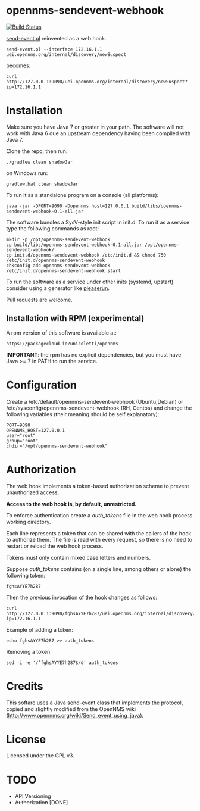 # opennms-sendevent-webhook

[![Build Status](https://travis-ci.org/unicolet/opennms-sendevent-webhook.svg?branch=master)](https://travis-ci.org/unicolet/opennms-sendevent-webhook)

[send-event.pl](http://www.opennms.org/wiki/Send-event.pl) reinvented as a web hook.

    send-event.pl --interface 172.16.1.1 uei.opennms.org/internal/discovery/newSuspect

becomes:

    curl http://127.0.0.1:9090/uei.opennms.org/internal/discovery/newSuspect?ip=172.16.1.1


# Installation

Make sure you have Java 7 or greater in your path. The software will not work with Java 6
due an upstream dependency having been compiled with Java 7.

Clone the repo, then run:

    ./gradlew clean shadowJar
    
on Windows run:

    gradlew.bat clean shadowJar

To run it as a standalone program on a console (all platforms):

    java -jar -DPORT=9090 -Dopennms.host=127.0.0.1 build/libs/opennms-sendevent-webhook-0.1-all.jar

The software bundles a SysV-style init script in init.d. To run it as a service type the following commands as root:

    mkdir -p /opt/opennms-sendevent-webhook
    cp build/libs/opennms-sendevent-webhook-0.1-all.jar /opt/opennms-sendevent-webhook/
    cp init.d/opennms-sendevent-webhook /etc/init.d && chmod 750 /etc/init.d/opennms-sendevent-webhook
    chkconfig add opennms-sendevent-webhook
    /etc/init.d/opennms-sendevent-webhook start

To run the software as a service under other inits (systemd, upstart) consider using a generator like [pleaserun](https://github.com/jordansissel/pleaserun).

Pull requests are welcome.

## Installation with RPM (experimental)

A rpm version of this software is available at:

    https://packagecloud.io/unicoletti/opennms
    
**IMPORTANT**: the rpm has no explicit dependencies, but you must have Java >= 7
in PATH to run the service.

# Configuration

Create a /etc/default/opennms-sendevent-webhook (Ubuntu,Debian) or /etc/sysconfig/opennms-sendevent-webhook (RH, Centos)
and change the following variables (their meaning should be self explanatory):

    PORT=9090
    OPENNMS_HOST=127.0.0.1
    user="root"
    group="root"
    chdir="/opt/opennms-sendevent-webhook"

# Authorization

The web hook implements a token-based authorization scheme to prevent unauthorized access.

**Access to the web hook is, by default, unrestricted.**

To enforce authentication create a *auth_tokens* file in the web hook process working
directory.

Each line represents a token that can be shared with the callers of the hook to authorize them.
The file is read with every request, so there is no need to restart or reload the web hook process.

Tokens must only contain mixed case letters and numbers.

Suppose *auth_tokens* contains (on a single line, among others or alone) the following token:

    fghsAYYE7h287
     
Then the previous invocation of the hook changes as follows:

    curl http://127.0.0.1:9090/fghsAYYE7h287/uei.opennms.org/internal/discovery/newSuspect?ip=172.16.1.1

Example of adding a token:

    echo fghsAYYE7h287 >> auth_tokens
    
Removing a token:

    sed -i -e '/^fghsAYYE7h287$/d' auth_tokens

# Credits

This softare uses a Java send-event class that implements the protocol, copied and slightly modified
from the OpenNMS wiki (http://www.opennms.org/wiki/Send_event_using_java).

# License

Licensed under the GPL v3.

# TODO

- API Versioning
- ~~Authorization~~ [DONE]
